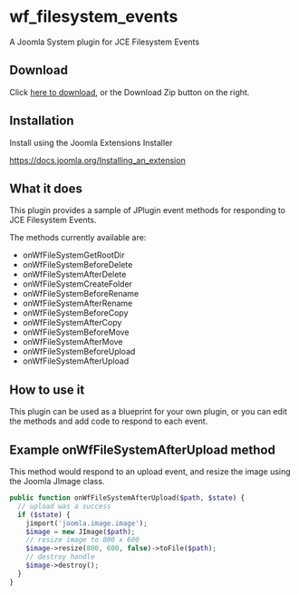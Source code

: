 # wf_filesystem_events
A Joomla System plugin for JCE Filesystem Events

## Download
Click [here to download](https://github.com/widgetfactory/wf_filesystem_events/archive/master.zip), or the Download Zip button on the right.

## Installation
Install using the Joomla Extensions Installer

https://docs.joomla.org/Installing_an_extension

## What it does
This plugin provides a sample of JPlugin event methods for responding to JCE Filesystem Events.

The methods currently available are:

* onWfFileSystemGetRootDir
* onWfFileSystemBeforeDelete
* onWfFileSystemAfterDelete
* onWfFileSystemCreateFolder
* onWfFileSystemBeforeRename
* onWfFileSystemAfterRename
* onWfFileSystemBeforeCopy
* onWfFileSystemAfterCopy
* onWfFileSystemBeforeMove
* onWfFileSystemAfterMove
* onWfFileSystemBeforeUpload
* onWfFileSystemAfterUpload

## How to use it
This plugin can be used as a blueprint for your own plugin, or you can edit the methods and add code to respond to each event.

## Example onWfFileSystemAfterUpload method

This method would respond to an upload event, and resize the image using the Joomla JImage class.

```php
public function onWfFileSystemAfterUpload($path, $state) {
  // upload was a success
  if ($state) {
    jimport('joomla.image.image');
    $image = new JImage($path);
    // resize image to 800 x 600
    $image->resize(800, 600, false)->toFile($path);
    // destroy handle
    $image->destroy();
  }
}
```
